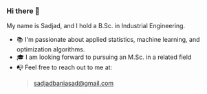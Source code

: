 ### Hi there 👋
My name is Sadjad, and I hold a B.Sc. in Industrial Engineering. 
* 📚 I'm passionate about applied statistics, machine learning, and optimization algorithms.
* 🎓 I am looking forward to pursuing an M.Sc. in a related field
* 📭 Feel free to reach out to me at:
     > sadjadbaniasad@gmail.com
